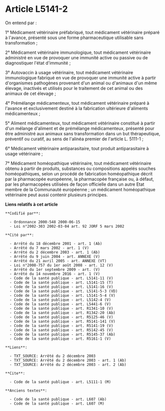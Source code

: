 # Article L5141-2

On entend par :

1° Médicament vétérinaire préfabriqué, tout médicament vétérinaire préparé à l'avance, présenté sous une forme pharmaceutique
utilisable sans transformation ;

2° Médicament vétérinaire immunologique, tout médicament vétérinaire administré en vue de provoquer une immunité active ou
passive ou de diagnostiquer l'état d'immunité ;

3° Autovaccin à usage vétérinaire, tout médicament vétérinaire immunologique fabriqué en vue de provoquer une immunité active
à partir d'organismes pathogènes provenant d'un animal ou d'animaux d'un même élevage, inactivés et utilisés pour le
traitement de cet animal ou des animaux de cet élevage ;

4° Prémélange médicamenteux, tout médicament vétérinaire préparé à l'avance et exclusivement destiné à la fabrication
ultérieure d'aliments médicamenteux ;

5° Aliment médicamenteux, tout médicament vétérinaire constitué à partir d'un mélange d'aliment et de prémélange
médicamenteux, présenté pour être administré aux animaux sans transformation dans un but thérapeutique, préventif ou curatif,
au sens de l'alinéa premier de l'article L. 5111-1 ;

6° Médicament vétérinaire antiparasitaire, tout produit antiparasitaire à usage vétérinaire ;

7° Médicament homéopathique vétérinaire, tout médicament vétérinaire obtenu à partir de produits, substances ou compositions
appelés souches homéopathiques, selon un procédé de fabrication homéopathique décrit par la pharmacopée européenne, la
pharmacopée française ou, à défaut, par les pharmacopées utilisées de façon officielle dans un autre Etat membre de la
Communauté européenne ; un médicament homéopathique vétérinaire peut aussi contenir plusieurs principes.

**Liens relatifs à cet article**

	**Codifié par**:

	  - Ordonnance 2000-548 2000-06-15
	  - Loi n°2002-303 2002-03-04 art. 92 JORF 5 mars 2002

	**Cité par**:

	  - Arrêté du 18 décembre 2001 - art. 1 (Ab)
	  - Arrêté du 7 mars 2002 - art. 1 (V)
	  - Arrêté du 2 décembre 2003 - art. 1 (Ab)
	  - Arrêté du 9 juin 2004 - art. ANNEXE (V)
	  - Arrêté du 21 avril 2005 - art. ANNEXE (VT)
	  - Loi n°2008-757 du 1er août 2008 - art. 12 (V)
	  - Arrêté du 1er septembre 2009 - art. (V)
	  - Arrêté du 14 novembre 2016 - art. 1 (V)
	  - Code de la santé publique - art. L5141-11 (V)
	  - Code de la santé publique - art. L5141-15 (T)
	  - Code de la santé publique - art. L5141-16 (V)
	  - Code de la santé publique - art. L5141-5-3 (VD)
	  - Code de la santé publique - art. L5141-5-4 (V)
	  - Code de la santé publique - art. L5142-4 (V)
	  - Code de la santé publique - art. L5441-6 (V)
	  - Code de la santé publique - art. R1341-10 (V)
	  - Code de la santé publique - art. R1342-20 (Ab)
	  - Code de la santé publique - art. R5125-46 (V)
	  - Code de la santé publique - art. R5141-141 (V)
	  - Code de la santé publique - art. R5141-19 (V)
	  - Code de la santé publique - art. R5142-45 (V)
	  - Code de la santé publique - art. R5145-37 (Ab)
	  - Code de la santé publique - art. R5161-1 (V)

	**Liens**:

	  - TXT_SOURCE: Arrêté du 2 décembre 2003
	  - TXT_SOURCE: Arrêté du 2 décembre 2003 - art. 1 (Ab)
	  - TXT_SOURCE: Arrêté du 2 décembre 2003 - art. 2 (Ab)

	**Cite**:

	  - Code de la santé publique - art. L5111-1 (M)

	**Anciens textes**:

	  - Code de la santé publique - art. L607 (Ab)
	  - Code de la santé publique - art. L607 (M)
